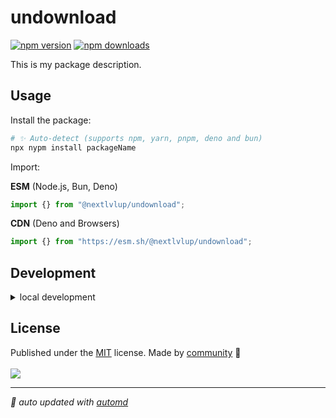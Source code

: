 # undownload

<!-- automd:badges color=yellow -->

[![npm version](https://img.shields.io/npm/v/@nextlvlup/undownload?color=yellow)](https://npmjs.com/package/@nextlvlup/undownload)
[![npm downloads](https://img.shields.io/npm/dm/@nextlvlup/undownload?color=yellow)](https://npm.chart.dev/@nextlvlup/undownload)

<!-- /automd -->

This is my package description.

## Usage

Install the package:

```sh
# ✨ Auto-detect (supports npm, yarn, pnpm, deno and bun)
npx nypm install packageName
```

Import:

<!-- automd:jsimport cdn name="@nextlvlup/undownload" -->

**ESM** (Node.js, Bun, Deno)

```js
import {} from "@nextlvlup/undownload";
```

**CDN** (Deno and Browsers)

```js
import {} from "https://esm.sh/@nextlvlup/undownload";
```

<!-- /automd -->

## Development

<details>

<summary>local development</summary>

- Clone this repository
- Install latest LTS version of [Node.js](https://nodejs.org/en/)
- Enable [Corepack](https://github.com/nodejs/corepack) using `corepack enable`
- Install dependencies using `pnpm install`
- Run interactive tests using `pnpm dev`

</details>

## License

<!-- automd:contributors license=MIT -->

Published under the [MIT](https://github.com/Ayax0/undownload/blob/main/LICENSE) license.
Made by [community](https://github.com/Ayax0/undownload/graphs/contributors) 💛
<br><br>
<a href="https://github.com/Ayax0/undownload/graphs/contributors">
<img src="https://contrib.rocks/image?repo=Ayax0/undownload" />
</a>

<!-- /automd -->

<!-- automd:with-automd -->

---

_🤖 auto updated with [automd](https://automd.unjs.io)_

<!-- /automd -->
